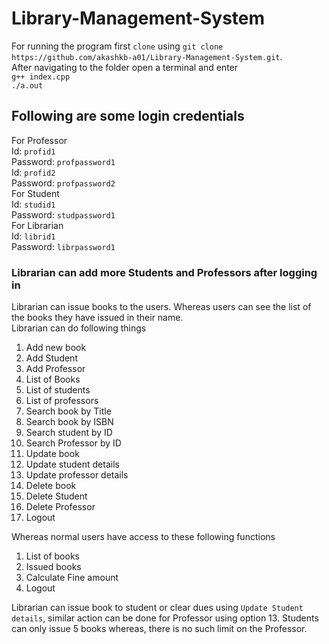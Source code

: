 # Library-Management-System

For running the program first `clone` using `git clone https://github.com/akashkb-a01/Library-Management-System.git`.\
After navigating to the folder open a terminal and enter \
`g++ index.cpp` \
`./a.out` 
## Following are some login credentials 
For Professor \
Id: `profid1`\
Password: `profpassword1`\
Id: `profid2`\
Password: `profpassword2`\
For Student \
Id: `studid1`\
Password: `studpassword1`\
For Librarian \
Id: `librid1`\
Password: `librpassword1`
### Librarian can add more Students and Professors after logging in
Librarian can issue books to the users. Whereas users can see the list of the books they have issued in their name.\
Librarian can do following things
1. Add new book
2. Add Student
3. Add Professor 
4. List of Books 
5. List of students 
6. List of professors 
7. Search book by Title
8. Search book by ISBN
9. Search student by ID
10. Search Professor by ID
11. Update book
12. Update student details
13. Update professor details
14. Delete book
15. Delete Student
16. Delete Professor
17. Logout 

Whereas normal users have access to these following functions 
1. List of books 
2. Issued books
3. Calculate Fine amount
4. Logout 

Librarian can issue book to student or clear dues using `Update Student details`, similar action can be done for Professor using option 13. Students can only issue 5 books whereas, there is no such limit on the Professor.

